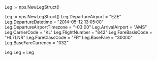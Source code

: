 Leg := nps.NewLegStruct()

Leg := nps.NewLegStruct()
Leg.DepartureAirport = "EZE"
Leg.DepartureDatetime = "2014-05-12 13:05:00"
Leg.DepartureAirportTimezone = "-03:00"
Leg.ArrivalAirport = "AMS"
Leg.CarrierCode = "KL"
Leg.FlightNumber = "842"
Leg.FareBasisCode = "HL7LNR"
Leg.FareClassCode = "FR"
Leg.BaseFare = "30000"
Leg.BaseFareCurrency = "032"

Leg.Leg = Leg
